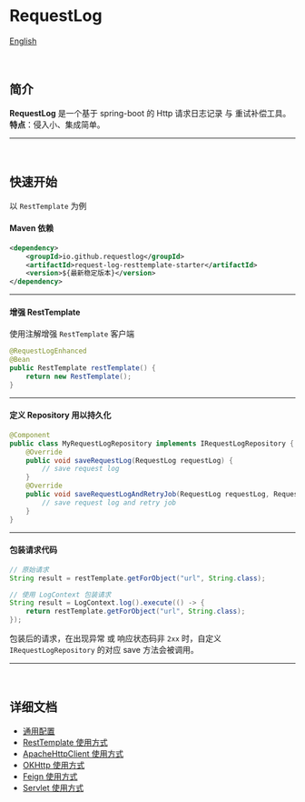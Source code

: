 # RequestLog

[English](README.md)

<br/>

## 简介

**RequestLog** 是一个基于 spring-boot 的 Http 请求日志记录 与 重试补偿工具。
<br/>
**特点**：侵入小、集成简单。

---

<br/>

## 快速开始 <a name="quick_start"></a>

以 `RestTemplate` 为例

#### Maven 依赖

```xml
<dependency>
    <groupId>io.github.requestlog</groupId>
    <artifactId>request-log-resttemplate-starter</artifactId>
    <version>${最新稳定版本}</version>
</dependency>
```

---

#### 增强 RestTemplate

使用注解增强 `RestTemplate` 客户端
```java
@RequestLogEnhanced 
@Bean
public RestTemplate restTemplate() {
    return new RestTemplate();
}
```

---

#### 定义 Repository 用以持久化

```java
@Component
public class MyRequestLogRepository implements IRequestLogRepository {
    @Override
    public void saveRequestLog(RequestLog requestLog) {
        // save request log
    }
    @Override
    public void saveRequestLogAndRetryJob(RequestLog requestLog, RequestRetryJob requestRetryJob) {
        // save request log and retry job
    }
}
```

---

#### 包装请求代码

```java
// 原始请求
String result = restTemplate.getForObject("url", String.class);

// 使用 LogContext 包装请求
String result = LogContext.log().execute(() -> {
    return restTemplate.getForObject("url", String.class);
});
```

包装后的请求，在出现异常 或 响应状态码非 `2xx` 时，自定义 `IRequestLogRepository` 的对应 save 方法会被调用。

---

<br/>

## 详细文档

- [通用配置](/docs/zh/common_usage.md)
- [RestTemplate 使用方式](/docs/zh/rest_template_usage.md)
- [ApacheHttpClient 使用方式](/docs/zh/apache_http_client_usage.md)
- [OKHttp 使用方式](/docs/zh/ok_http_usage.md)
- [Feign 使用方式](/docs/zh/feign_usage.md)
- [Servlet 使用方式](/docs/zh/servlet_usage.md)